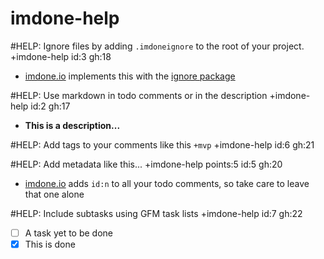 imdone-help
====

#HELP: Ignore files by adding `.imdoneignore` to the root of your project. +imdone-help id:3 gh:18
- [imdone.io](https://imdone.io) implements this with the [ignore package](https://www.npmjs.com/package/ignore)

#HELP: Use markdown in todo comments or in the description +imdone-help id:2 gh:17
- **This is a description...**

#HELP: Add tags to your comments like this `+mvp` +imdone-help id:6 gh:21

#HELP: Add metadata like this... +imdone-help points:5 id:5 gh:20
- [imdone.io](https://imdone.io) adds `id:n` to all your todo comments, so take care to leave that one alone

#HELP: Include subtasks using GFM task lists +imdone-help id:7 gh:22
- [ ] A task yet to be done
- [x] This is done
